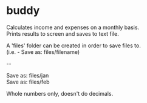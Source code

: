 # buddy
Calculates income and expenses on a monthly basis.  
Prints results to screen and saves to text file.  

A 'files' folder can be created in order to save files to.  
(i.e. - Save as: files/filename)  

--  

Save as: files/jan  
Save as: files/feb  

Whole numbers only, doesn't do decimals.  

  
  
  

